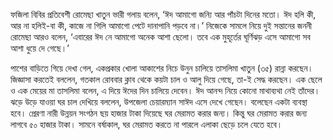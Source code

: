 ফজিলা বিবির প্রতিবেশী রোমেছা খাতুন ভারী গলায় বলেন, ‘ঈদ আমাগো জন্যি আর পাঁচটা দিনের মতো। ঈদ হলি কী, আর না হলিই-বা কী, কাজে না গিলি আমাগো পেটে দানাপানি পড়বে না।’ নিজেকে সামলে নিয়ে দুই সন্তানের জননী রোমেছা আরও বলেন, ‘এবারের ঈদ নে আমাগো অনেক আশা ছেলো। তবে এক মুহূর্তের ঘূর্ণিঝড় এসে আমাগো সব আশা ধুয়ে দে গেছে।’

পাশের বাড়িতে গিয়ে দেখা গেল, একপ্রকার খোলা আকাশের নিচে উনুন চালিয়ে তাসলিমা খাতুন (৩৫) রান্না করছেন। জিজ্ঞাসা করতেই বললেন, গতকাল রোববার ক্লাব থেকে কয়টা চাল ও আলু দিয়ে গেছে, তা-ই সেদ্ধ করছেন। এক ছেলে ও এক মেয়ের মা তাসলিমা বলেন, এ দিয়ে ঈদের দিন চালিয়ে দেবেন। ঈদ আনন্দ নিয়ে কোনো মাথাব্যথা নেই তাঁদের। ঝড়ে উড়ে যাওয়া ঘর চাল দেখিয়ে বললেন, উপজেলা চেয়ারম্যান সাঈদ এসে দেখে গেছেন। বলেছেন একটা ব্যবস্থা হবে। প্রেরণা নারী উন্নয়ন সংগঠন ছয় হাজার টাকা দিয়েছে ঘর মেরামত করার জন্য। কিন্তু ঘর মেরামত করার জন্য লাগবে ৫০ হাজার টাকা। সামনে বর্ষাকাল, ঘর মেরামত করতে না পারলে এলাকা ছেড়ে চলে যেতে হবে।
